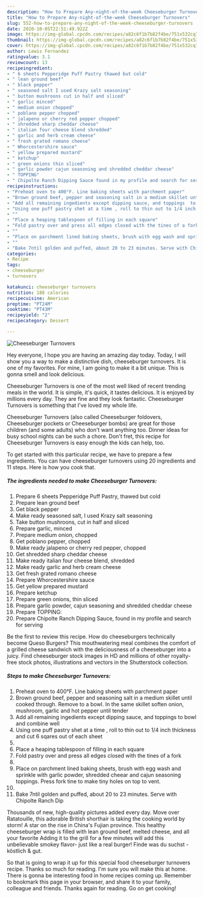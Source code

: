 ```yaml
---
description: "How to Prepare Any-night-of-the-week Cheeseburger Turnovers"
title: "How to Prepare Any-night-of-the-week Cheeseburger Turnovers"
slug: 552-how-to-prepare-any-night-of-the-week-cheeseburger-turnovers
date: 2020-10-05T22:51:49.922Z
image: https://img-global.cpcdn.com/recipes/a82c6f1b7b82f4be/751x532cq70/cheeseburger-turnovers-recipe-main-photo.jpg
thumbnail: https://img-global.cpcdn.com/recipes/a82c6f1b7b82f4be/751x532cq70/cheeseburger-turnovers-recipe-main-photo.jpg
cover: https://img-global.cpcdn.com/recipes/a82c6f1b7b82f4be/751x532cq70/cheeseburger-turnovers-recipe-main-photo.jpg
author: Lewis Fernandez
ratingvalue: 3.1
reviewcount: 13
recipeingredient:
- " 6 sheets Pepperidge Puff Pastry thawed but cold"
- " lean ground beef"
- " black pepper"
- " seasoned salt I used Krazy salt seasoning"
- " button mushroons cut in half and sliced"
- " garlic minced"
- " medium onion chopped"
- " poblano pepper chopped"
- " jalapeno or cherry red pepper chopped"
- " shredded sharp cheddar cheese"
- " italian four cheese blend shredded"
- " garlic and herb cream cheese"
- " fresh grated romano cheese"
- " Whorcestershire sauce"
- " yellow prepared mustard"
- " ketchup"
- " green onions thin sliced"
- " garlic powder cajun seasoning and shredded cheddar cheese"
- " TOPPING"
- " Chipolte Ranch Dipping Sauce found in my profile and search for serving"
recipeinstructions:
- "Preheat oven to 400°F. Line baking sheets with parchment paper"
- "Brown ground beef, pepper and seasoning salt in a medium skillet until cooked through. Remove to a bowl. In the same skillet soften onion, mushroom, garlic and hot pepper until tender"
- "Add all remaining ingedients except dipping sauce, and toppings  to bowl and combine well"
- "Using one puff pastry shet at a time , roll to thin out to 1/4 inch thickness and cut 6 sqares out of each sheet"
- ""
- "Place a heaping tablespoon of filling in each square"
- "Fold pastry over and press all edges closed with the tines of a fork"
- ""
- "Place on parchment lined baking sheets, brush with egg wash and sprinkle with garlic powder, shredded cheear and cajun seasoning toppings. Press fork tine to make tiny holes on top to vent."
- ""
- "Bake 7ntil golden and puffed, about 20 to 23 minutes. Serve with Chipolte Ranch Dip"
categories:
- Recipe
tags:
- cheeseburger
- turnovers

katakunci: cheeseburger turnovers 
nutrition: 188 calories
recipecuisine: American
preptime: "PT24M"
cooktime: "PT43M"
recipeyield: "2"
recipecategory: Dessert

---
```



![Cheeseburger Turnovers](https://img-global.cpcdn.com/recipes/a82c6f1b7b82f4be/751x532cq70/cheeseburger-turnovers-recipe-main-photo.jpg)

Hey everyone, I hope you are having an amazing day today. Today, I will show you a way to make a distinctive dish, cheeseburger turnovers. It is one of my favorites. For mine, I am going to make it a bit unique. This is gonna smell and look delicious.

Cheeseburger Turnovers is one of the most well liked of recent trending meals in the world. It is simple, it's quick, it tastes delicious. It is enjoyed by millions every day. They are fine and they look fantastic. Cheeseburger Turnovers is something that I've loved my whole life.

Cheeseburger Turnovers (also called Cheeseburger foldovers, Cheeseburger pockets or Cheeseburger bombs) are great for those children (and some adults) who don&#39;t want anything too. Dinner ideas for busy school nights can be such a chore. Don&#39;t fret, this recipe for Cheeseburger Turnovers is easy enough the kids can help, too.


To get started with this particular recipe, we have to prepare a few ingredients. You can have cheeseburger turnovers using 20 ingredients and 11 steps. Here is how you cook that.

<!--inarticleads1-->

##### The ingredients needed to make Cheeseburger Turnovers:

1. Prepare  6 sheets Pepperidge Puff Pastry, thawed but cold
1. Prepare  lean ground beef
1. Get  black pepper
1. Make ready  seasoned salt, I used Krazy salt seasoning
1. Take  button mushroons, cut in half and sliced
1. Prepare  garlic, minced
1. Prepare  medium onion, chopped
1. Get  poblano pepper, chopped
1. Make ready  jalapeno or cherry red pepper, chopped
1. Get  shredded sharp cheddar cheese
1. Make ready  italian four cheese blend, shredded
1. Make ready  garlic and herb cream cheese
1. Get  fresh grated romano cheese
1. Prepare  Whorcestershire sauce
1. Get  yellow prepared mustard
1. Prepare  ketchup
1. Prepare  green onions, thin sliced
1. Prepare  garlic powder, cajun seasoning and shredded cheddar cheese
1. Prepare  TOPPING:
1. Prepare  Chipolte Ranch Dipping Sauce, found in my profile and search for serving


Be the first to review this recipe. How do cheeseburgers technically become Queso Burgers? This mouthwatering meal combines the comfort of a grilled cheese sandwich with the deliciousness of a cheeseburger into a juicy. Find cheeseburger stock images in HD and millions of other royalty-free stock photos, illustrations and vectors in the Shutterstock collection. 

<!--inarticleads2-->

##### Steps to make Cheeseburger Turnovers:

1. Preheat oven to 400°F. Line baking sheets with parchment paper
1. Brown ground beef, pepper and seasoning salt in a medium skillet until cooked through. Remove to a bowl. In the same skillet soften onion, mushroom, garlic and hot pepper until tender
1. Add all remaining ingedients except dipping sauce, and toppings  to bowl and combine well
1. Using one puff pastry shet at a time , roll to thin out to 1/4 inch thickness and cut 6 sqares out of each sheet
1. 
1. Place a heaping tablespoon of filling in each square
1. Fold pastry over and press all edges closed with the tines of a fork
1. 
1. Place on parchment lined baking sheets, brush with egg wash and sprinkle with garlic powder, shredded cheear and cajun seasoning toppings. Press fork tine to make tiny holes on top to vent.
1. 
1. Bake 7ntil golden and puffed, about 20 to 23 minutes. Serve with Chipolte Ranch Dip


Thousands of new, high-quality pictures added every day. Move over Ratatouille, this adorable British shorthair is taking the cooking world by storm! A star on the rise in China&#39;s Fujian province. This healthy cheeseburger wrap is filled with lean ground beef, melted cheese, and all your favorite Adding it to the grill for a few minutes will add this unbelievable smokey flavor- just like a real burger! Finde was du suchst - köstlich &amp; gut. 

So that is going to wrap it up for this special food cheeseburger turnovers recipe. Thanks so much for reading. I'm sure you will make this at home. There is gonna be interesting food in home recipes coming up. Remember to bookmark this page in your browser, and share it to your family, colleague and friends. Thanks again for reading. Go on get cooking!
